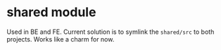 # shared module

Used in BE and FE. Current solution is to symlink the `shared/src` to both projects. Works like a charm for now.
